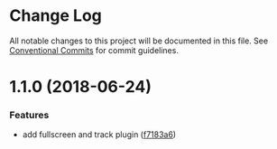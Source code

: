 # Change Log

All notable changes to this project will be documented in this file.
See [Conventional Commits](https://conventionalcommits.org) for commit guidelines.

<a name="1.1.0"></a>
# 1.1.0 (2018-06-24)


### Features

* add fullscreen and track plugin ([f7183a6](https://github.com/xxxxxMiss/ic-utils/tree/master/packages/track/commit/f7183a6))
